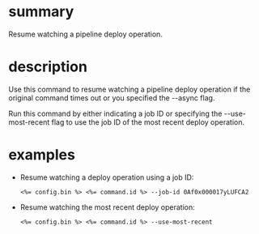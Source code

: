 # summary

Resume watching a pipeline deploy operation.

# description

Use this command to resume watching a pipeline deploy operation if the original command times out or you specified the --async flag.

Run this command by either indicating a job ID or specifying the --use-most-recent flag to use the job ID of the most recent deploy operation.

# examples

- Resume watching a deploy operation using a job ID:

      <%= config.bin %> <%= command.id %> --job-id 0Af0x000017yLUFCA2

- Resume watching the most recent deploy operation:

      <%= config.bin %> <%= command.id %> --use-most-recent
